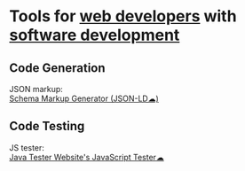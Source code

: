 
# Tools for [web developers](https://trendless.tech/web-dev/) with [software development](https://trendless.tech/software-design/)

## Code Generation

JSON markup:  
[Schema Markup Generator (JSON-LD☁)](https://technicalseo.com/tools/schema-markup-generator/)

## Code Testing

JS tester:  
[Java Tester Website's JavaScript Tester☁](https://javatester.org/javascript.html)
